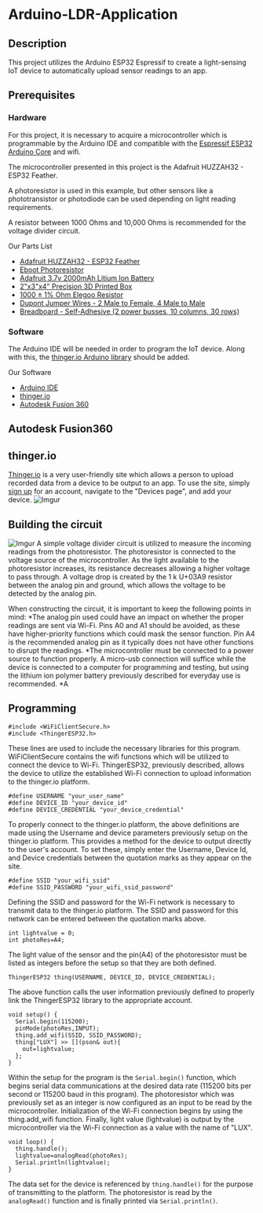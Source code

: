 # Arduino-LDR-Application
## Description
This project utilizes the Arduino ESP32 Espressif to create a light-sensing IoT device to automatically upload sensor readings to an app. 

## Prerequisites
### Hardware
For this project, it is necessary to acquire a microcontroller which is programmable by the Arduino IDE and compatible with the [Espressif ESP32 Arduino Core](https://github.com/espressif/arduino-esp32) and wifi.

The microcontroller presented in this project is the Adafruit HUZZAH32 - ESP32 Feather.

A photoresistor is used in this example, but other sensors like a phototransistor or photodiode can be used depending on light reading requirements.

A resistor between 1000 Ohms and 10,000 Ohms is recommended for the voltage divider circuit. 

Our Parts List
* [Adafruit HUZZAH32 - ESP32 Feather](https://learn.adafruit.com/adafruit-huzzah32-esp32-feather/overview)
* [Eboot Photoresistor](https://www.amazon.com/gp/product/B01N7V536K/ref=oh_aui_detailpage_o09_s00?ie=UTF8&psc=1&pldnSite=1)
* [Adafruit 3.7v 2000mAh Litium Ion Battery](https://www.amazon.com/gp/product/B0137ITW46/ref=oh_aui_detailpage_o02_s00?ie=UTF8&psc=1&pldnSite=1)
* [2"x3"x4" Precision 3D Printed Box](https://github.com/Taylor921/Arduino-LDR-Application/tree/readme-edits/IoT-CaseFile)
* [1000 ± 1% Ohm Elegoo Resistor](https://www.amazon.com/gp/product/B072BL2VX1/ref=oh_aui_detailpage_o00_s00?ie=UTF8&psc=1&pldnSite=1)
* [Dupont Jumper Wires - 2 Male to Female, 4 Male to Male](https://www.amazon.com/Multicolored-Breadboard-Dupont-Jumper-wires/dp/B073X7P6N2/ref=sr_1_1_sspa?ie=UTF8&qid=1510091779&sr=8-1-spons&keywords=wire+jumpers&psc=1)
* [Breadboard - Self-Adhesive (2 power busses, 10 columns, 30 rows)](https://www.sparkfun.com/products/12002)

### Software
The Arduino IDE will be needed in order to program the IoT device. Along with this, the [thinger.io Arduino library](https://github.com/thinger-io/Arduino-Library) should be added.

Our Software
* [Arduino IDE](https://www.arduino.cc/en/Main/Software)
* [thinger.io](https://thinger.io/)
* [Autodesk Fusion 360](https://www.autodesk.com/products/fusion-360/overview)

## Autodesk Fusion360 

## thinger.io
[Thinger.io](https://thinger.io/) is a very user-friendly site which allows a person to upload recorded data from a device to be output to an app. To use the site, simply [sign up](https://console.thinger.io/#/signup) for an account, navigate to the "Devices page", and add your device.
![Imgur](https://i.imgur.com/DEgTWAZ.png)

## Building the circuit
![Imgur](https://i.imgur.com/FVU1o2n.png)
A simple voltage divider circuit is utilized to measure the incoming readings from the photoresistor. The photoresistor is connected to the voltage source of the microcontroller. As the light available to the photoresistor increases, its resistance decreases allowing a higher voltage to pass through. A voltage drop is created by the 1 k U+03A9 resistor between the analog pin and ground, which allows the voltage to be detected by the analog pin. 

When constructing the circuit, it is important to keep the following points in mind:
*The analog pin used could have an impact on whether the proper readings are sent via Wi-Fi. Pins A0 and A1 should be avoided, as these have higher-priority functions which could mask the sensor function. Pin A4 is the recommended analog pin as it typically does not have other functions to disrupt the readings.
*The microcontroller must be connected to a power source to function properly. A micro-usb connection will suffice while the device is connected to a computer for programming and testing, but using the lithium ion polymer battery previously described for everyday use is recommended.
*A 

## Programming
```
#include <WiFiClientSecure.h>
#include <ThingerESP32.h>
```
These lines are used to include the necessary libraries for this program. WiFiClientSecure contains the wifi functions which will be utilized to connect the device to Wi-Fi. ThingerESP32, previously described, allows the device to utilize the established Wi-Fi connection to upload information to the thinger.io platform.
```
#define USERNAME "your_user_name"
#define DEVICE_ID "your_device_id"
#define DEVICE_CREDENTIAL "your_device_credential"
```
To properly connect to the thinger.io platform, the above definitions are made using the Username and device parameters previously setup on the thinger.io platform. This provides a method for the device to output directly to the user's account. To set these, simply enter the Username, Device Id, and Device credentials between the quotation marks as they appear on the site.
```
#define SSID "your_wifi_ssid"
#define SSID_PASSWORD "your_wifi_ssid_password"
```
Defining the SSID and password for the Wi-Fi network is necessary to transmit data to the thinger.io platform. The SSID and password for this network can be entered between the quotation marks above.
```
int lightvalue = 0;
int photoRes=A4;
```
The light value of the sensor and the pin(A4) of the photoresistor must be listed as integers before the setup so that they are both defined. 
```
ThingerESP32 thing(USERNAME, DEVICE_ID, DEVICE_CREDENTIAL);
```
The above function calls the user information previously defined to properly link the ThingerESP32 library to the appropriate account.
```
void setup() {
  Serial.begin(115200);
  pinMode(photoRes,INPUT);
  thing.add_wifi(SSID, SSID_PASSWORD);
  thing["LUX"] >> [](pson& out){
    out=lightvalue;
  };
}
```
Within the setup for the program is the ```Serial.begin()``` function, which begins serial data communications at the desired data rate (115200 bits per second or 115200 baud in this program). The photoresistor which was previously set as an integer is now configured as an input to be read by the microcontroller. Initialization of the Wi-Fi connection begins by using the thing.add_wifi function. Finally, light value (lightvalue) is output by the microcontroller via the Wi-Fi connection as a value with the name of "LUX".
```
void loop() {
  thing.handle();
  lightvalue=analogRead(photoRes);
  Serial.println(lightvalue);
}
```
The data set for the device is referenced by ```thing.handle()``` for the purpose of transmitting to the platform. The photoresistor is read by the ```analogRead()``` function and is finally printed via ```Serial.println()```.
